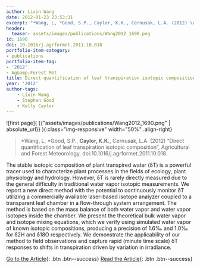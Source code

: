```yaml
---
author: Lixin Wang
date: 2012-01-23 23:53:31
excerpt: "*Wang, L, *Good, S.P., Caylor, K.K., Cernusak, L.A. (2012) \u201CDirect quantification of leaf transpiration isotopic composition\u201D, Agricultural and Forest Meteorology, doi:10.1016/ j.agrformet.2011.10.018."
header:
  teaser: assets/images/publications/Wang2012_1690.png
id: 1690
doi: 10.1016/j.agrformet.2011.10.018
portfolio-item-category:
- publications
portfolio-item-tag:
- '2012'
- Ag&amp;Forest Met
title: Direct quantification of leaf transpiration isotopic composition
year: '2012'
author-tags:
    - Lixin Wang
    - Stephen Good
    - Kelly Caylor
---
```


![first page]( {{"assets/images/publications/Wang2012_1690.png" | absolute_url}} ){:class="img-responsive" width="50%" .align-right}

> \*Wang, L, \*Good, S.P., **Caylor, K.K.**, Cernusak, L.A. (2012) “Direct quantification of leaf transpiration isotopic composition”, Agricultural and Forest Meteorology, doi:10.1016/j.agrformet.2011.10.018.


The stable isotopic composition of plant transpired water (δT) is a powerful tracer used to characterize plant processes in the fields of ecology, plant physiology and hydrology. However, δT is rarely directly measured due to the general difficulty in traditional water vapor isotopic measurements. We report a new direct method with the potential to continuously monitor δT utilizing a commercially available laser-based isotope analyzer coupled to a transparent leaf chamber in a flow-through system arrangement. The method is based on the mass balance of both water vapor and water vapor isotopes inside the chamber. We present the theoretical bulk water vapor and isotope mixing equations, which we verify using simulated water vapor of known isotopic compositions, producing a precision of 1.6‰ and 1.0‰ for δ2H and δ18O respectively. We demonstrate the applicability of our method to field observations and capture rapid (minute time scale) δT responses to shifts in transpiration driven by variation in irradiance.


[Go to the Article](http://dx.doi.org/10.1016/j.agrformet.2011.10.018){: .btn .btn--success} [Read the Article](https://www.dropbox.com/s/a6vahzyjjag5ty1/Agricultural%20and%20Forest%20%E2%80%A6%202012%20Wang.pdf){: .btn .btn--success}